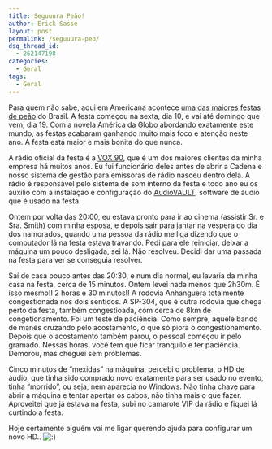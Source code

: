 ```yaml
---
title: Seguuura Peão!
author: Erick Sasse
layout: post
permalink: /seguuura-peo/
dsq_thread_id:
  - 262147198
categories:
  - Geral
tags:
  - Geral
---
```

Para quem n&atilde;o sabe, aqui em Americana acontece [uma das maiores festas de pe&atilde;o][1] do Brasil. A festa come&ccedil;ou na sexta, dia 10, e vai at&eacute; domingo que vem, dia 19. Com a novela Am&eacute;rica da Globo abordando exatamente este mundo, as festas acabaram ganhando muito mais foco e aten&ccedil;&atilde;o neste ano. A festa est&aacute; maior e mais bonita do que nunca.

A r&aacute;dio oficial da festa &eacute; a [VOX 90][2], que &eacute; um dos maiores clientes da minha empresa h&aacute; muitos anos. Eu fui funcionário deles antes de abrir a Cadena e nosso sistema de gest&atilde;o para emissoras de r&aacute;dio nasceu dentro dela. A r&aacute;dio &eacute; respons&aacute;vel pelo sistema de som interno da festa e todo ano eu os auxilio com a instala&ccedil;ao e configura&ccedil;&atilde;o do [AudioVAULT][3], software de &aacute;udio que &eacute; usado na festa.

Ontem por volta das 20:00, eu estava pronto para ir ao cinema (assistir Sr. e Sra. Smith) com minha esposa, e depois sair para jantar na v&eacute;spera do dia dos namorados, quando uma pessoa da r&aacute;dio me liga dizendo que o computador l&aacute; na festa estava travando. Pedi para ele reiniciar, deixar a m&aacute;quina um pouco desligada, sei l&aacute;. N&atilde;o resolveu. Decidi dar uma passada na festa para ver se conseguia resolver.

Sa&iacute; de casa pouco antes das 20:30, e num dia normal, eu lavaria da minha casa na festa, cerca de 15 minutos. Ontem levei nada menos que 2h30m. &Eacute; isso mesmo!! 2 horas e 30 minutos!! A rodovia Anhanguera totalmente congestionada nos dois sentidos. A SP-304, que &eacute; outra rodovia que chega perto da festa, tamb&eacute;m congestioada, com cerca de 8km de congetionamento. Foi um teste de paci&ecirc;ncia. Como sempre, aquele bando de man&eacute;s cruzando pelo acostamento, o que s&oacute; piora o congestionamento. Depois que o acostamento tamb&eacute;m parou, o pessoal come&ccedil;ou ir pelo gramado. Nessas horas, voc&ecirc; tem que ficar tranquilo e ter paci&ecirc;ncia. Demorou, mas cheguei sem problemas.

Cinco minutos de &#8220;mexidas&#8221; na m&aacute;quina, percebi o problema, o HD de &aacute;udio, que tinha sido comprado novo exatamente para ser usado no evento, tinha &#8220;morrido&#8221;, ou seja, nem aparecia no Windows. N&atilde;o tinha chave para abrir a m&aacute;quina e tentar apertar os cabos, n&atilde;o tinha mais o que fazer. Aproveitei que j&aacute; estava na festa, subi no camarote VIP da r&aacute;dio e fiquei l&aacute; curtindo a festa.

Hoje certamente algu&eacute;m vai me ligar querendo ajuda para configurar um novo HD.. <img src="http://www.ericksasse.com.br/wp-includes/images/smilies/icon_smile.gif" alt=":)" class="wp-smiley" />

 [1]: http://www.festadopeaodeamericana.com.br/
 [2]: http://www.vox90.com
 [3]: http://www.bdcast.com/AV/
